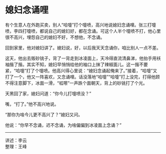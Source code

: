 # 媳妇念诵哩

有个生意人在外跑买卖，别人“哈嚏”打个嚏喷，高兴地说媳妇念诵哩。张三打嚏喷，李四打嚏喷，都说自己的媳妇好，都在念诵。可这个人半个嚏喷不打，他心里很不高兴，埋怨自己的媳妇不好，不想他，不念诵。

回到家里，他对媳妇讲了。媳妇说，好，以后我天天念诵你，咱比别人一点不差。

这天，他出去贩砂铫子，背了一背走到冰凌面上，天冷得直流清鼻涕，他抬手用袄袖揩了揩。其实不知，媳妇早悄悄给他的袖口上抹了辣椒面儿。这一揩不要紧，“哈嚏”打了个嚏喷。他高兴得心里说：“媳妇念诵起俺来了。”接着，“哈嚏”又打了一个，他又一阵喜欢，又念诵哩。话没落地“哈嚏”“哈嚏”打上没完，打得他顾不得注意脚下，冰面一滑，“呱嚓”一声跌个面朝天，背上的砂铫打了个光。

天黑回了家，媳妇问道：“你今儿打嚏喷没？”

嘴，“打了。”他不高兴地说。

“那你为啥今儿更不高兴了？”媳妇又问。

他说：“你早不念诵，迟不念诵，为啥偏偏到冰凌面上念诵？”

---

讲述：李云  
整理：王峰

